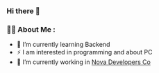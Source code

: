 ### Hi there 👋

<!--[![Typing SVG](https://readme-typing-svg.demolab.com?font=Fira+Code&weight=500&size=26&pause=1000&color=DC359B&width=435&lines=I+am+a+backend+developer;And+i+am+a+student(lol);y.o+17)](https://git.io/typing-svg)

-->

### :woman_technologist: About Me :

- 🌱 I’m currently learning Backend
- ⚡ I am interested in programming and about PC
- 🔭 I’m currently working in <a href="https://github.com/NovaDevelopersCo">Nova Developers Co</a>

<!-- 
## Github Stats  
<div align="center">
  
   [![My GitHub Stats](https://github-readme-stats.vercel.app/api/?username=going-hi&count_private=true&theme=tokyonight&showicons=true)]()
   
  <img src="http://github-profile-summary-cards.vercel.app/api/cards/profile-details?username=going-hi&theme=transparent" />
</div> 
<div align="center">
  <img align="center" src="https://github-readme-streak-stats.herokuapp.com/?user=going-hi&theme=transparent&hide_border=true&currStreakNum=FF8C00&fire=FF8C00&ring=FF8C00&currStreakLabel=FF8C00" alt="going-hi" />
</div> 
-->  

<!-- 
<div align="center">
  
  [![My GitHub Language Stats](https://github-readme-stats.vercel.app/api/top-langs/?username=going-hi&langs_count=5&theme=tokyonight)]()

</div> 
-->


<!-- 
### :hammer_and_wrench: Languages and Tools :
<div>
  <img src="https://github.com/devicons/devicon/blob/master/icons/html5/html5-original.svg" title="HTML5" alt="HTML" width="40" height="40"/>&nbsp;
  <img src="https://github.com/devicons/devicon/blob/master/icons/css3/css3-plain-wordmark.svg"  title="CSS3"
 alt="CSS" width="40" height="40"/>&nbsp;
  <img src="https://github.com/devicons/devicon/blob/master/icons/javascript/javascript-original.svg" title="JavaScript" alt="JavaScript" width="40" height="40"/>&nbsp;
  <img src="https://github.com/devicons/devicon/blob/master/icons/typescript/typescript-plain.svg" title="TypeScript" alt="TypeScript" width="40" height="40"/>&nbsp;
  <img src="https://github.com/devicons/devicon/blob/master/icons/nodejs/nodejs-original-wordmark.svg" title="NodeJS" alt="NodeJS" width="40" height="40"/>&nbsp;
  <img src="https://profilinator.rishav.dev/skills-assets/nestjs.svg" title="NodeJS" alt="Nestjs" width="40" height="40"/>&nbsp;
  <img src="https://github.com/devicons/devicon/blob/master/icons/postgresql/postgresql-plain.svg" title="Postgresql" alt="Postgresql" width="40" height="40"/>&nbsp;
  <img src="https://profilinator.rishav.dev/skills-assets/mongodb-original-wordmark.svg" title="MongoDB" alt="Postgresql" width="40" height="40"/>&nbsp;
  <img src="https://profilinator.rishav.dev/skills-assets/prisma.png" title="MongoDB" alt="Prisma" width="40" height="40"/>&nbsp;
</div>
 -->
